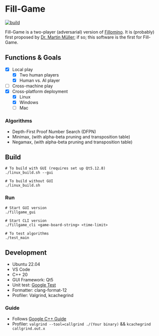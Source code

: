 # Fill-Game

[![build](https://github.com/pwyq/Fill-Game/actions/workflows/c-cpp.yml/badge.svg)](https://github.com/pwyq/Fill-Game/actions/workflows/c-cpp.yml)

Fill-Game is a two-player (adversarial) version of [Fillomino](https://en.wikipedia.org/wiki/Fillomino). It is (probably) first proposed by [Dr. Martin Müller](https://webdocs.cs.ualberta.ca/~mmueller/); if so; this software is the first for Fill-Game.

## Functions & Goals

- [x] Local play
    - [x] Two human players
    - [x] Human vs. AI player
- [ ] Cross-machine play
- [x] Cross-platform deployment
    - [x] Linux
    - [x] Windows 
    - [ ] Mac

### Algorithms

- Depth-First Proof Number Search (DFPN)
- Minimax, (with alpha-beta pruning and transposition table)
- Negamax, (with alpha-beta pruning and transposition table)

## Build

```
# To build with GUI (requires set up Qt5.12.8)
./linux_build.sh --gui

# To build without GUI
./linux_build.sh
```

### Run

```
# Start GUI version
./fillgame_gui

# Start CLI version
./fillgame_cli <game-board-string> <time-limit>

# To test algorithms
./test_main
```

## Development

- Ubuntu 22.04
- VS Code
- C++ 20
- GUI Framework: Qt5
- Unit test: [Google Test](https://github.com/google/googletest)
- Formatter: clang-format-12
- Profiler: Valgrind, kcachegrind

### Guide
- Follows [Google C++ Guide](https://google.github.io/styleguide/cppguide.html)
- Profiler: `valgrind --tool=callgrind ./(Your binary)` && `kcachegrind callgrind.out.x`
